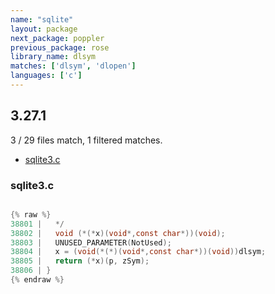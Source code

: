 ```yaml
---
name: "sqlite"
layout: package
next_package: poppler
previous_package: rose
library_name: dlsym
matches: ['dlsym', 'dlopen']
languages: ['c']
---
```

## 3.27.1
3 / 29 files match, 1 filtered matches.

 - [sqlite3.c](#sqlite3c)

### sqlite3.c

```c

{% raw %}
38801 |   */
38802 |   void (*(*x)(void*,const char*))(void);
38803 |   UNUSED_PARAMETER(NotUsed);
38804 |   x = (void(*(*)(void*,const char*))(void))dlsym;
38805 |   return (*x)(p, zSym);
38806 | }
{% endraw %}

```